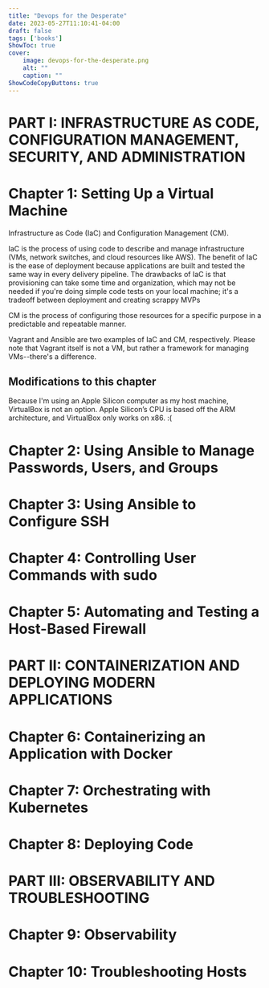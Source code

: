 ```yaml
---
title: "Devops for the Desperate"
date: 2023-05-27T11:10:41-04:00
draft: false
tags: ['books']
ShowToc: true
cover:
    image: devops-for-the-desperate.png
    alt: ""
    caption: ""
ShowCodeCopyButtons: true
---
```



# PART I: INFRASTRUCTURE AS CODE, CONFIGURATION MANAGEMENT, SECURITY, AND ADMINISTRATION
# Chapter 1: Setting Up a Virtual Machine

Infrastructure as Code (IaC) and Configuration Management (CM).

IaC is the process of using code to describe and manage infrastructure (VMs, network switches, and cloud resources like AWS). The benefit of IaC is the ease of deployment because applications are built and tested the same way in every delivery pipeline. The drawbacks of IaC is that provisioning can take some time and organization, which may not be needed if you're doing simple code tests on your local machine; it's a tradeoff between deployment and creating scrappy MVPs

CM is the process of configuring those resources for a specific purpose in a predictable and repeatable manner.

Vagrant and Ansible are two examples of IaC and CM, respectively. Please note that Vagrant itself is not a VM, but rather a framework for managing VMs--there's a difference.

## Modifications to this chapter

Because I'm using an Apple Silicon computer as my host machine, VirtualBox is not an option. Apple Silicon’s CPU is based off the ARM architecture, and VirtualBox only works on x86. :(

    

# Chapter 2: Using Ansible to Manage Passwords, Users, and Groups
# Chapter 3: Using Ansible to Configure SSH
# Chapter 4: Controlling User Commands with sudo
# Chapter 5: Automating and Testing a Host-Based Firewall
# PART II: CONTAINERIZATION AND DEPLOYING MODERN APPLICATIONS
# Chapter 6: Containerizing an Application with Docker
# Chapter 7: Orchestrating with Kubernetes
# Chapter 8: Deploying Code
# PART III: OBSERVABILITY AND TROUBLESHOOTING
# Chapter 9: Observability
# Chapter 10: Troubleshooting Hosts